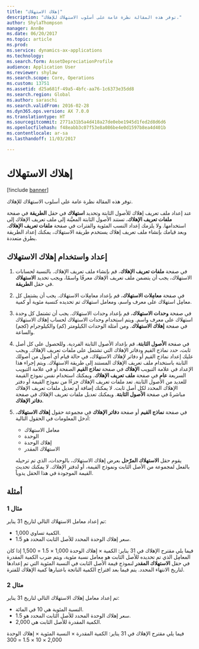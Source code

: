 ```yaml
---
title: "إهلاك الاستهلاك"
description: "توفر هذه المقالة نظرة عامة على أسلوب الاستهلاك للإهلاك."
author: ShylaThompson
manager: AnnBe
ms.date: 06/20/2017
ms.topic: article
ms.prod: 
ms.service: dynamics-ax-applications
ms.technology: 
ms.search.form: AssetDepreciationProfile
audience: Application User
ms.reviewer: shylaw
ms.search.scope: Core, Operations
ms.custom: 13751
ms.assetid: d25a681f-49a5-4bfc-aa76-1c6373e35dd8
ms.search.region: Global
ms.author: saraschi
ms.search.validFrom: 2016-02-28
ms.dyn365.ops.version: AX 7.0.0
ms.translationtype: HT
ms.sourcegitcommit: 2771a31b5a4d418a27de0ebe1945d1fed2d8d6d6
ms.openlocfilehash: f48eabb3c07f53e8a086be4e0d1597b8ea4d401b
ms.contentlocale: ar-sa
ms.lasthandoff: 11/03/2017

---
```


# <a name="consumption-depreciation"></a>إهلاك الاستهلاك

[!include [banner](../includes/banner.md)]

توفر هذه المقالة نظرة عامة على أسلوب الاستهلاك للإهلاك.

عند إعداد ملف تعريف إهلاك للأصول الثابتة وتحديد **استهلاك** في حقل **الطريقة** في صفحة **ملفات تعريف الإهلاك**، تستند الأصول الثابتة المعيَّنة إلى ملف تعريف الإهلاك إلى استخدامها. ولا يلزمك إعداد النسب المئوية والفترات في صفحة **ملفات تعريف الإهلاك**. وبعد قيامك بإنشاء ملف تعريف إهلاك يستخدم طريقة الاستهلاك، يمكنك إعداد الطريقة بطرق متعددة.

## <a name="set-up-and-use-consumption-depreciation"></a>إعداد واستخدام إهلاك الاستهلاك
1.  في صفحة **ملفات تعريف الإهلاك**، قم بإنشاء ملف تعريف الإهلاك. بالنسبة لحسابات الاستهلاك، يجب أن يتضمن ملف تعريف الإهلاك معرفًا واسمًا، ويجب تحديد **الاستهلاك** في حقل **الطريقة**.
2.  في صفحة **معامِلات الاستهلاك**، قم بإعداد معامِلات الاستهلاك. يجب أن يشتمل كل معامِل استهلاك على معرف واسم، ومعامل استهلاك تم تحديده كنسبة مئوية أو كمية.
3.  في صفحة **وحدات الاستهلاك**، قم بإعداد وحدات الاستهلاك. يجب أن تشتمل كل وحدة استهلاك على معرف واسم. ويتم استخدام وحدات الاستهلاك لحساب إهلاك الاستهلاك في صفحة **إهلاك الاستهلاك**. ومن أمثلة الوحدات الكيلومتر (كم) والكيلوجرام (كجم) والساعة.
4.  في صفحة **الأصول الثابتة**، قم بإعداد الأصول الثابتة الفردية. وللحصول على كل أصل ثابت، حدد نماذج القيم ودفاتر الإهلاك التي تشتمل على ملفات تعريف الإهلاك. ويجب عليك إعداد نماذج القيم أو دفاتر لإهلاك الاستهلاك، في حالة قيام أي أصول من أصولك الثابتة باستخدام ملف تعريف الإهلاك المستند إلى طريقة الاستهلاك. ويتم إجراء هذا الإعداد في علامة التبويب **الإهلاك** في صفحة **نماذج القيم** الصفحة أو في علامة التبويب السريعة **عام** في صفحة **ملف تعريف الإهلاك**. ويمكنك استخدام نفس نموذج القيمة للعديد من الأصول الثابتة. تعد ملفات تعريف الإهلاك جزءًا من نموذج القيمة أو دفتر الإهلاك المحدد لكل أصل ثابت. لا يمكنك إضافة أو تعديل ملفات تعريف الإهلاك مباشرةً في صفحة **الأصول الثابتة**. ويمكنك تعديل ملفات تعريف الإهلاك في صفحة **دفاتر الإهلاك**.
5.  في صفحة **نماذج القيم** أو صفحة **دفاتر الإهلاك** في مجموعة حقول **إهلاك الاستهلاك**، أدخل المعلومات في الحقول التالية:
    -   معامل الاستهلاك
    -   الوحدة
    -   إهلاك الوحدة
    -   الاستهلاك المقدر

    يقوم حقل **الاستهلاك المرّحل** بعرض إهلاك الاستهلاك، بالوحدات، الذي تم ترحيله بالفعل لمجموعة من الأصل الثابت ونموذج القيمة، أو لدفتر الإهلاك. لا يمكنك تحديث القيمة الموجودة في هذا الحقل يدوياً.

## <a name="examples"></a>أمثلة
### <a name="example-1"></a>مثال 1

تم إعداد معامل الاستهلاك التالي لتاريخ 31 يناير:

-   الكمية تساوي 1,000.
-   سعر إهلاك الوحدة المحدد للأصل الثابت المحدد هو 1.5.

فيما يلي مقترح الإهلاك في 31 يناير: الكمية × إهلاك الوحدة 1,000 × 1.5 = 1,500 إذا كان المعامِل الذي تم تحديده للأصل الثابت هو معامل نسبة مئوية، ويتم ضرب الكمية المقدرة في حقل **الاستهلاك المقدر** لنموذج قيمة الأصل الثابت في النسبة المئوية التي تم إعدادها لتاريخ الانتهاء المحدد. يتم فيما بعد اقتراح الكمية الناتجة باعتبارها كمية الإهلاك للفترة.

### <a name="example-2"></a>مثال 2

تم إعداد معامل إهلاك الاستهلاك التالي لتاريخ 31 يناير:

-   النسبة المئوية هي 10 في المائة.
-   سعر إهلاك الوحدة المحدد للأصل الثابت المحدد هو 1.5.
-   الكمية المقدرة للأصل الثابت هي 2,000.

فيما يلي مقترح الإهلاك في 31 يناير: الكمية المقدرة × النسبة المئوية × إهلاك الوحدة 2,000 × 10 × 1.5 = 300





